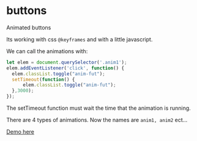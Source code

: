 # buttons
Animated buttons

Its working with css ```@keyframes``` and with a little javascript.

We can call the animations with:
```javascript
let elem = document.querySelector('.anim1');
elem.addEventListener('click', function() {
  elem.classList.toggle("anim-fut");
  setTimeout(function() {
	  elem.classList.toggle("anim-fut");
  },3000);
});
```
The setTimeout function must wait the time that the animation is running.

There are 4 types of animations. Now the names are ```anim1, anim2``` ect...

[Demo here](https://myentrance.net/velpest/gb/demok/buttons/)

